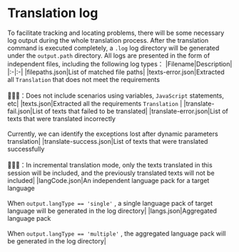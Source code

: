 
# Translation log
To facilitate tracking and locating problems, there will be some necessary log output during the whole translation process. After the translation command is executed completely, a  `.log`  log directory will be generated under the  `output.path`  directory. All logs are presented in the form of independent files, including the following log types：
|Filename|Description|
|:-|:-|
|filepaths.json|List of matched file paths|
|texts-error.json|Extracted all  `Translation`  that does not meet the requirements<br /><br />📢📢📢：Does not include scenarios using variables,  `JavaScript`  statements, etc|
|texts.json|Extracted all the requirements  `Translation` |
|translate-fail.json|List of texts that failed to be translated|
|translate-error.json|List of texts that were translated incorrectly<br /><br />Currently, we can identify the exceptions lost after dynamic parameters translation|
|translate-success.json|List of texts that were translated successfully<br /><br />📢📢📢：In incremental translation mode, only the texts translated in this session will be included, and the previously translated texts will not be included|
|langCode.json|An independent language pack for a target language<br /><br />When  `output.langType == 'single'` , a single language pack of target language will be generated in the log directory|
|langs.json|Aggregated language pack<br /><br />When  `output.langType == 'multiple'` , the aggregated language pack will be generated in the log directory|
